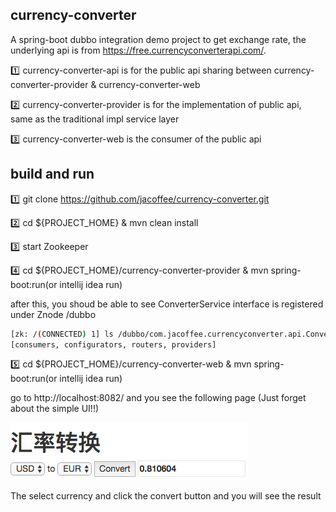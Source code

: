 ## currency-converter

A spring-boot dubbo integration demo project to get exchange rate, the underlying api is from https://free.currencyconverterapi.com/.

:one: currency-converter-api is for the public api sharing between currency-converter-provider & currency-converter-web

:two: currency-converter-provider is for the implementation of public api, same as the traditional impl service layer

:three: currency-converter-web is the consumer of the public api

## build and run

:one: git clone https://github.com/jacoffee/currency-converter.git

:two: cd ${PROJECT_HOME} & mvn clean install

:three: start Zookeeper

:four: cd ${PROJECT_HOME}/currency-converter-provider & mvn spring-boot:run(or intellij idea run)

after this, you shoud be able to see ConverterService interface is registered under Znode /dubbo

```bash
[zk: /(CONNECTED) 1] ls /dubbo/com.jacoffee.currencyconverter.api.ConverterService
[consumers, configurators, routers, providers]
```

:five: cd ${PROJECT_HOME}/currency-converter-web & mvn spring-boot:run(or intellij idea run)

go to http://localhost:8082/ and you see the following page (Just forget about the simple UI!!)

![](https://github.com/jacoffee/currency-converter/blob/master/currency-rate.png)

The select currency and click the convert button and you will see the result
